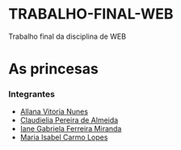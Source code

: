 # TRABALHO-FINAL-WEB
Trabalho final da disciplina de WEB

# As princesas

### Integrantes

- [Allana Vitoria Nunes](https://github.com/Allanavit0ria)
- [Claudielia Pereira de Almeida](https://github.com/cpa9almeida)
- [Iane Gabriela Ferreira Miranda](https://github.com/ianemiranda)
- [Maria Isabel Carmo Lopes](https://github.com/izinhah)